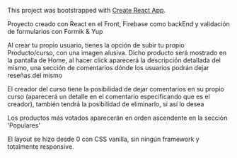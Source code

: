 This project was bootstrapped with [Create React App](https://github.com/facebook/create-react-app).

Proyecto creado con React en el Front, Firebase como backEnd y validación de formularios con Formik & Yup

Al crear tu propio usuario, tienes la opción de subir tu propio Producto/curso, con una imagen alusiva.
Dicho producto será mostrado en la pantalla de Home, al hacer click aparecerá la descripción detallada del mismo, una sección de comentarios dónde los usuarios podrán dejar reseñas del mismo

El creador del curso tiene la posibilidad de dejar comentarios en su propio curso (aparecerá un detalle en el comentario especificando que es el creador), también tendrá la posibilidad de eliminarlo, si así lo desea

Los productos más votados aparecerán en orden ascendente en la sección 'Populares'

El layout se hizo desde 0 con CSS vanilla, sin ningún framework y totalmente responsive.

